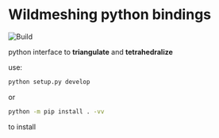 # Wildmeshing python bindings
![Build](https://github.com/wildmeshing/wildmeshing-python/workflows/Build/badge.svg)

python interface to **triangulate** and **tetrahedralize**

use:

```bash
python setup.py develop
```

or 
```bash
python -m pip install . -vv
```
to install
